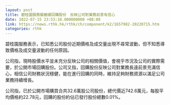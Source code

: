 ```yaml
---
layout: post
title: 碧桂園服務擬繼續回購股份　反映公司對業務前景有信心
date: 2022-07-15 23:53:18.000000000 +08:00
link: https://news.rthk.hk/rthk/ch/component/k2/1657982-20220715.htm
categories: rthk
---
```


碧桂園服務表示，已知悉公司股份近期價格及成交量出現不尋常波動，但不知悉導致價格及成交量波動的任何原因。

公司指，現時股價水平並未充分反映公司的相關價值，會視乎市況及公司的實際需要，於公開市場回購股份。公司又指，回購股份反映公司對業務長遠前景充滿信心，相信公司財務狀況穩健，能在進行回購的同時，維持足夠財務資源以滿足公司業務持續增長。

公司指，已於公開市場購買合共32.6萬股公司股份，總代價近742.6萬元，每股平均價格約22.78元，回購的股份約佔已發行股份總數0.01%。
